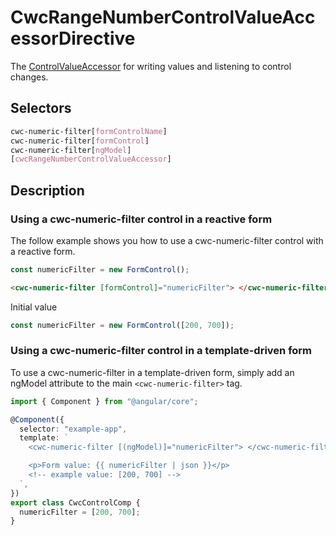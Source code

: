# CwcRangeNumberControlValueAccessorDirective

The [ControlValueAccessor](https://angular.io/api/forms/ControlValueAccessor) for writing values and listening to control changes.

## Selectors

```css
cwc-numeric-filter[formControlName]
cwc-numeric-filter[formControl]
cwc-numeric-filter[ngModel]
[cwcRangeNumberControlValueAccessor]
```

## Description

### Using a cwc-numeric-filter control in a reactive form

The follow example shows you how to use a cwc-numeric-filter control with a reactive form.

```typescript
const numericFilter = new FormControl();
```

```html
<cwc-numeric-filter [formControl]="numericFilter"> </cwc-numeric-filter>
```

Initial value

```typescript
const numericFilter = new FormControl([200, 700]);
```

### Using a cwc-numeric-filter control in a template-driven form

To use a cwc-numeric-filter in a template-driven form, simply add an ngModel attribute to the main `<cwc-numeric-filter>` tag.

```typescript
import { Component } from "@angular/core";

@Component({
  selector: "example-app",
  template: `
    <cwc-numeric-filter [(ngModel)]="numericFilter"> </cwc-numeric-filter>

    <p>Form value: {{ numericFilter | json }}</p>
    <!-- example value: [200, 700] -->
  `,
})
export class CwcControlComp {
  numericFilter = [200, 700];
}
```
